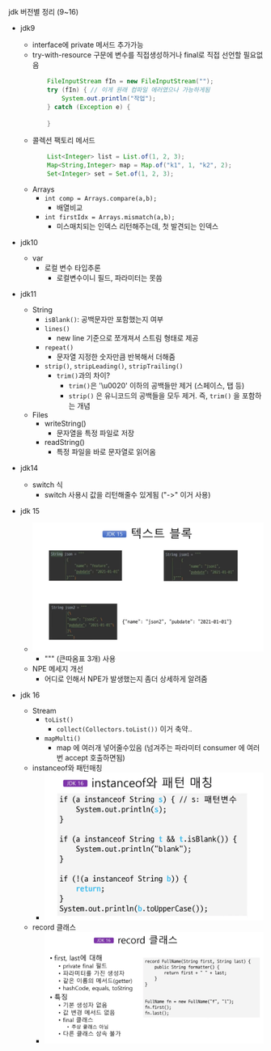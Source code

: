 jdk 버전별 정리 (9~16)

- jdk9
  - interface에 private 메서드 추가가능
  - try-with-resource 구문에 변수를 직접생성하거나 final로 직접 선언할 필요없음
    ```java
        FileInputStream fIn = new FileInputStream("");
        try (fIn) { // 이게 원래 컴파일 에러였으나 가능하게됨
            System.out.println("작업");
        } catch (Exception e) {

        }
    ```
  - 콜렉션 팩토리 메서드
    ```java
        List<Integer> list = List.of(1, 2, 3);
        Map<String,Integer> map = Map.of("k1", 1, "k2", 2);
        Set<Integer> set = Set.of(1, 2, 3);
    ```
  - Arrays
    - `int comp = Arrays.compare(a,b);`
      - 배열비교
    - `int firstIdx = Arrays.mismatch(a,b);`
      - 미스매치되는 인덱스 리턴해주는데, 첫 발견되는 인덱스

- jdk10
  - var
    - 로컬 변수 타입추론
      - 로컬변수이니 필드, 파라미터는 못씀
      
- jdk11
  - String
    - `isBlank()`: 공백문자만 포함했는지 여부
    - `lines()`
      - new line 기준으로 쪼개져서 스트림 형태로 제공
    - `repeat()`
      - 문자열 지정한 숫자만큼 반복해서 더해줌
    - `strip()`, `stripLeading()`, `stripTrailing()`
      - `trim()`과의 차이?
        - `trim()`은 '\u0020' 이하의 공백들만 제거 (스페이스, 탭 등)
        - `strip()` 은 유니코드의 공백들을 모두 제거. 즉, `trim()` 을 포함하는 개념
  - Files
    - writeString()
      - 문자열을 특정 파일로 저장
    - readString()
      - 특정 파일을 바로 문자열로 읽어옴

- jdk14
  - switch 식
    - switch 사용시 값을 리턴해줄수 있게됨 ("->" 이거 사용)
    
- jdk 15
  - ![텍스트블록](2024-01-26-10-20-28.png)
    - """ (큰따옴표 3개) 사용
  - NPE 메세지 개선
    - 어디로 인해서 NPE가 발생했는지 좀더 상세하게 알려줌

- jdk 16
  - Stream
    - `toList()`
      - `collect(Collectors.toList())`  이거 축약..
    - `mapMulti()`
      - map 에 여러개 넣어줄수있음 (넘겨주는 파라미터 consumer 에 여러번 accept 호출하면됨)
  - instanceof와 패턴매칭
    - ![](2024-01-26-10-36-35.png)
  - record 클래스
    - ![](2024-01-26-10-38-22.png)